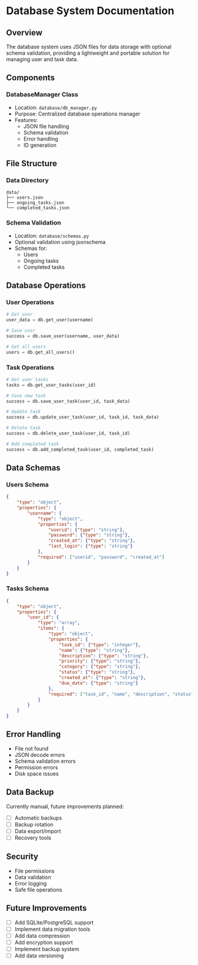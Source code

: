 # Database System Documentation

## Overview
The database system uses JSON files for data storage with optional schema validation, providing a lightweight and portable solution for managing user and task data.

## Components

### DatabaseManager Class
- Location: `database/db_manager.py`
- Purpose: Centralized database operations manager
- Features:
  - JSON file handling
  - Schema validation
  - Error handling
  - ID generation

## File Structure

### Data Directory
```
data/
├── users.json
├── ongoing_tasks.json
└── completed_tasks.json
```

### Schema Validation
- Location: `database/schemas.py`
- Optional validation using jsonschema
- Schemas for:
  - Users
  - Ongoing tasks
  - Completed tasks

## Database Operations

### User Operations
```python
# Get user
user_data = db.get_user(username)

# Save user
success = db.save_user(username, user_data)

# Get all users
users = db.get_all_users()
```

### Task Operations
```python
# Get user tasks
tasks = db.get_user_tasks(user_id)

# Save new task
success = db.save_user_task(user_id, task_data)

# Update task
success = db.update_user_task(user_id, task_id, task_data)

# Delete task
success = db.delete_user_task(user_id, task_id)

# Add completed task
success = db.add_completed_task(user_id, completed_task)
```

## Data Schemas

### Users Schema
```json
{
    "type": "object",
    "properties": {
        "username": {
            "type": "object",
            "properties": {
                "userid": {"type": "string"},
                "password": {"type": "string"},
                "created_at": {"type": "string"},
                "last_login": {"type": "string"}
            },
            "required": ["userid", "password", "created_at"]
        }
    }
}
```

### Tasks Schema
```json
{
    "type": "object",
    "properties": {
        "user_id": {
            "type": "array",
            "items": {
                "type": "object",
                "properties": {
                    "task_id": {"type": "integer"},
                    "name": {"type": "string"},
                    "description": {"type": "string"},
                    "priority": {"type": "string"},
                    "category": {"type": "string"},
                    "status": {"type": "string"},
                    "created_at": {"type": "string"},
                    "due_date": {"type": "string"}
                },
                "required": ["task_id", "name", "description", "status"]
            }
        }
    }
}
```

## Error Handling
- File not found
- JSON decode errors
- Schema validation errors
- Permission errors
- Disk space issues

## Data Backup
Currently manual, future improvements planned:
- [ ] Automatic backups
- [ ] Backup rotation
- [ ] Data export/import
- [ ] Recovery tools

## Security
- File permissions
- Data validation
- Error logging
- Safe file operations

## Future Improvements
- [ ] Add SQLite/PostgreSQL support
- [ ] Implement data migration tools
- [ ] Add data compression
- [ ] Add encryption support
- [ ] Implement backup system
- [ ] Add data versioning 